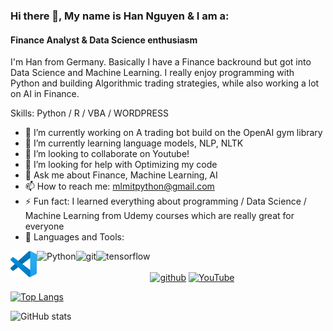 ### Hi there 👋, My name is Han Nguyen & I am a: 
#### Finance Analyst & Data Science enthusiasm

I'm Han from Germany. Basically I have a Finance backround but got into Data Science and Machine Learning. I really enjoy programming with Python and building Algorithmic trading strategies, while also working a lot on AI in Finance.

Skills: Python / R / VBA / WORDPRESS

- 🔭 I’m currently working on A trading bot build on the OpenAI gym library 
- 🌱 I’m currently learning language models, NLP, NLTK
- 👯 I’m looking to collaborate on Youtube! 
- 🤔 I’m looking for help with Optimizing my code 
- 💬 Ask me about Finance, Machine Learning, AI 
- 📫 How to reach me: mlmitpython@gmail.com 
- ⚡ Fun fact: I learned everything about programming / Data Science / Machine Learning from Udemy courses which are really great for everyone  
- 🔨 Languages and Tools:

<a href="https://code.visualstudio.com/" target="_blank"> <img src="https://raw.githubusercontent.com/github/explore/80688e429a7d4ef2fca1e82350fe8e3517d3494d/topics/visual-studio-code/visual-studio-code.png" align="left" alt="git" height='42px'/> </a>
<a href="https://www.python.org" target="_blank"><img align="left" alt="Python" height ="42px" src="https://raw.githubusercontent.com/rahul-jha98/github_readme_icons/main/language_and_tools/square/python/python.svg"></a>
<a href="https://git-scm.com/" target="_blank"> <img src="https://github.com/isocpp/logos/blob/master/cpp_logo.png" align="left" alt="git" height='42px'/> </a>
<a href="https://www.tensorflow.org" target="_blank"> <img align="left" src="https://raw.githubusercontent.com/rahul-jha98/github_readme_icons/main/language_and_tools/square/tensorflow/tensorflow.svg" alt="tensorflow" height="42px"/> </a> 
<br>
<br>
[<img src='https://cdn.jsdelivr.net/npm/simple-icons@3.0.1/icons/github.svg' alt='github' height='40'>](https://github.com/FinanceMitPython)  [<img src='https://cdn.jsdelivr.net/npm/simple-icons@3.0.1/icons/youtube.svg' alt='YouTube' height='40'>](https://www.youtube.com/channel/UCOQ1e7sZp0mTKrW6xCEP54g)  

[![Top Langs](https://github-readme-stats.vercel.app/api/top-langs/?username=FinanceMitPython)](https://github.com/anuraghazra/github-readme-stats)

![GitHub stats](https://github-readme-stats.vercel.app/api?username=FinanceMitPython&show_icons=true)  

